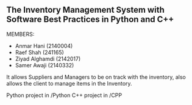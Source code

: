 ## The Inventory Management System with Software Best Practices in Python and C++

MEMBERS:
- Anmar Hani (2140004)
- Raef Shah (241165)
- Ziyad Alghamdi (2142017) 
- Samer Awaji (2140332)

It allows Suppliers and Managers to be on track with the inventory, also allows the client to manage items in the Inventory.

Python project in /Python
C++ project in /CPP
